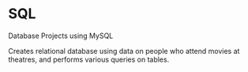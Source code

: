 # SQL
Database Projects using MySQL

Creates relational database using data on people who attend movies at theatres, and performs various queries on tables.
